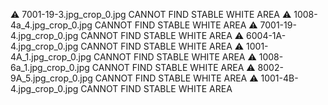 ⚠️ 7001-19-3.jpg_crop_0.jpg CANNOT FIND STABLE WHITE AREA
⚠️ 1008-4a_4.jpg_crop_0.jpg CANNOT FIND STABLE WHITE AREA
⚠️ 7001-19-4.jpg_crop_0.jpg CANNOT FIND STABLE WHITE AREA
⚠️ 6004-1A-4.jpg_crop_0.jpg CANNOT FIND STABLE WHITE AREA
⚠️ 1001-4A_1.jpg_crop_0.jpg CANNOT FIND STABLE WHITE AREA
⚠️ 1008-6a_1.jpg_crop_0.jpg CANNOT FIND STABLE WHITE AREA
⚠️ 8002-9A_5.jpg_crop_0.jpg CANNOT FIND STABLE WHITE AREA
⚠️ 1001-4B-4.jpg_crop_0.jpg CANNOT FIND STABLE WHITE AREA